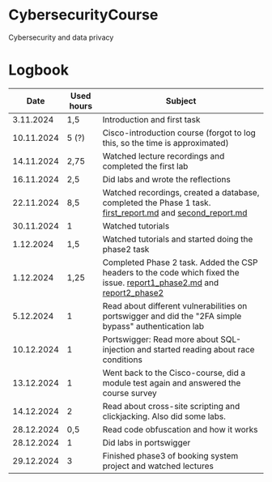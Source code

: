 # CybersecurityCourse
Cybersecurity and data privacy


# Logbook


| Date | Used hours | Subject |
| --- | --- | --- |
| 3.11.2024 | 1,5 | Introduction and first task |
| 10.11.2024 | 5 (?) | Cisco-introduction course (forgot to log this, so the time is approximated) |
| 14.11.2024 | 2,75 | Watched lecture recordings and completed the first lab |
| 16.11.2024 | 2,5 | Did labs and wrote the reflections |
| 22.11.2024 | 8,5 | Watched recordings, created a database, completed the Phase 1 task. [first_report.md](https://github.com/EmiliaSmeds/CybersecurityCourse/blob/main/First_report.md) and [second_report.md](https://github.com/EmiliaSmeds/CybersecurityCourse/blob/main/second_report.md) |
| 30.11.2024 | 1 | Watched tutorials |
| 1.12.2024 | 1,5 | Watched tutorials and started doing the phase2 task |
| 1.12.2024 | 1,25 | Completed Phase 2 task. Added the CSP headers to the code which fixed the issue. [report1_phase2.md](https://github.com/EmiliaSmeds/CybersecurityCourse/blob/main/report1_phase2.md) and [report2_phase2](https://github.com/EmiliaSmeds/CybersecurityCourse/blob/main/report2_phase2.md) 
| 5.12.2024 | 1 | Read about different vulnerabilities on portswigger and did the "2FA simple bypass" authentication lab |
| 10.12.2024 | 1 | Portswigger: Read more about SQL-injection and started reading about race conditions |
| 13.12.2024 | 1 | Went back to the Cisco-course, did a module test again and answered the course survey |
| 14.12.2024 | 2 | Read about cross-site scripting and clickjacking. Also did some labs. |
| 28.12.2024 | 0,5 | Read code obfuscation and how it works |
| 28.12.2024 | 1 | Did labs in portswigger |
| 29.12.2024 | 3 | Finished phase3 of booking system project and watched lectures |
